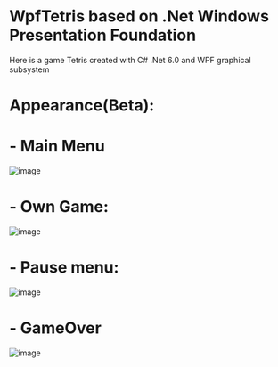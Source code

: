 # WpfTetris based on .Net Windows Presentation Foundation

Here is a game Tetris created with C# .Net 6.0 and WPF graphical subsystem
# Appearance(Beta):
# - Main Menu
![image](https://user-images.githubusercontent.com/66406936/185000483-69a830b1-9c93-4632-9544-b5631528854e.png)

# - Own Game:
![image](https://user-images.githubusercontent.com/66406936/185000665-8cb730c2-2126-4409-9a06-cccca240e44d.png)

# - Pause menu:
![image](https://user-images.githubusercontent.com/66406936/185000611-ee4277fd-08f4-428f-97b3-a4100f9defb6.png)

# - GameOver
![image](https://user-images.githubusercontent.com/66406936/185000687-008e96dd-6f88-4581-96aa-a60cde9ac38f.png)
